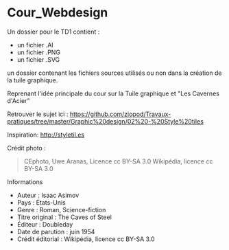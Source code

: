 # Cour_Webdesign

Un dossier pour le TD1 contient :
  - un fichier .AI
  - un fichier .PNG
  - un fichier .SVG
  
un dossier contenant les fichiers sources utilisés ou non dans la création de la tuile graphique.
  
Reprenant l'idée principale du cour sur la Tuile graphique et "Les Cavernes d'Acier"

Retrouver le sujet ici : https://github.com/ziopod/Travaux-pratiques/tree/master/Graphic%20design/02%20-%20Style%20tiles

Inspiration: http://styletil.es

Crédit photo : 

  > CEphoto, Uwe Aranas, Licence cc BY-SA 3.0
  > Wikipédia, licence cc BY-SA 3.0
  
Informations

  - Auteur : Isaac Asimov
  - Pays : États-Unis
  - Genre : Roman, Science-fiction
  - Titre original : The Caves of Steel
  - Éditeur : Doubleday
  - Date de parution : juin 1954
  - Crédit éditorial : Wikipédia, licence cc BY-SA 3.0

